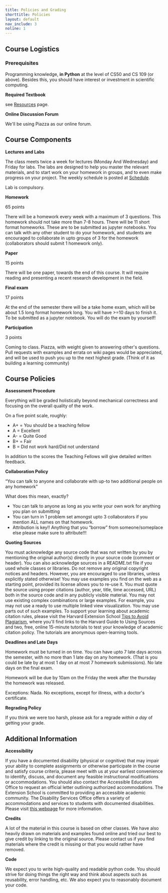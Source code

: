 ```yaml
---
title: Policies and Grading
shorttitle: Policies
layout: default
nav_include: 3
noline: 1
---
```


## Course Logistics

### Prerequisites

Programming knowledge, **in Python** at the level of CS50 and CS 109 (or above). Besides this, you should have interest or investment in scientific computing.

**Required Textbook**

see [Resources](/resources.html) page.

**Online Discussion Forum**

We'll be using Piazza as our online forum.

## Course Components

**Lectures and Labs**

The class meets twice a week for lectures (Monday And Wednesday) and Friday for  labs. The labs are designed to help you master the relevant materials, and to start work on your homework in groups, and to even make progress on your project.  The weekly schedule is posted at [Schedule](/schedule.html).

Lab is compulsory.

**Homework**

65 points

There will be a homework every week with a maximum of 3 questions. This homework should not take more than 7-8 hours. There will be 11 short format homeworks. These are to be submitted as jupyter notebooks. You can talk with any other student to do your homework, and students are encouraged to collaborate in upto groups of 3 for the homework (collaborators should submit 1 homework only).

**Paper**

15 points

There will be one paper, towards the end of this course. It will require reading and presenting a recent research development in the field.

**Final exam**

17 points

At the end of the semester there will be a take home exam, which will be about 1.5 long format homework long. You will have >=10 days to finish it. To be submitted as a jupyter notebook. You will do the exam by yourself!

**Participation**

3 points

Coming to class. Piazza, with weight given to answering other's questions. Pull requests with examples and errata on wiki pages would be appreciated, and will be used to push you up to the next highest grade. (Think of it as building a learning community)

## Course Policies

**Assessment Procedure**

Everything will be graded holistically beyond mechanical correctness and focusing on the overall quality of the work.

On a five point scale, roughly:

- A+ = You should be a teaching fellow
- A = Excellent
- A- = Quite Good
- B+ = Fair
- B = Did not work hard/Did not understand

In addition to the scores the Teaching Fellows will give detailed written feedback.

**Collaboration Policy**

“You can talk to anyone and collaborate with up-to two additional people on any homework"

What does this mean, exactly?


- You can talk to anyone as long as you write your own work for anything you plan on submitting
- You can turn in 1 problem set amongst upto 3 collaborators if you mention ALL names on that homework.
- Attribution is key!! Anything that you “borrow” from someone/someplace else please make sure to attribute!!!

**Quoting Sources**

You must acknowledge any source code that was not written by you by mentioning the original author(s) directly in your source code (comment or header). You can also acknowledge sources in a README.txt file if you used whole classes or libraries. Do not remove any original copyright notices and headers. However, you are encouraged to use libraries, unless explicitly stated otherwise! You may use examples you find on the web as a starting point, provided its license allows you to re-use it. You must quote the source using  proper citations (author, year, title, time accessed, URL) both in the source code and in any publicly visible material. You may not use existing complex combinations or large examples. For example, you may not use a ready to use multiple linked view visualization. You may use parts out of such examples. To support your learning about academic citation rules, please visit the Harvard Extension School [Tips to Avoid Plagiarism](www.extension.harvard.edu/resources-policies/resources/tips-avoid-plagiarism), where you'll find links to the Harvard Guide to Using Sources and two, free, online 15-minute tutorials to test your knowledge of academic citation policy. The tutorials are anonymous open-learning tools.



**Deadlines and Late Days**

Homework must be turned in on time. You can have upto 7 late days across the semester, with no more than 1 late day on any homework. (That is you could be late by at most 1 day on at most 7 homework submissions). No late days on the final exam.

Homework will be due by 10am on the Friday the week after the thursday the homework was released.

Exceptions: Nada. No exceptions, except for illness, with a doctor's certificate.

**Regrading Policy**

If you think we were too harsh, please ask for a regrade *within a day* of getting your grade.


## Additional Information

**Accessibility**

If you have a documented disability (physical or cognitive) that may impair your ability to complete assignments or otherwise participate in the course and satisfy course criteria, please meet with us at your earliest convenience to identify, discuss, and document any feasible instructional modifications or accommodations. You should also contact the Accessible Education Office to request an official letter outlining authorized accommodations. The Extension School is committed to providing an accessible academic community. The Disability Services Office offers a variety of accommodations and services to students with documented disabilities. Please visit [this webpage](www.extension.harvard.edu/resources-policies/resources/disability-services-accessibility) for more information.

**Credits**

A lot of the material in this course is based on other classes. We have also heavily drawn on materials and examples found online and tried our best to give credit by linking to the original source. Please contact us if you find materials where the credit is missing or that you would rather have removed.


**Code**

We expect you to write high-quality and readable python code. You should strive for doing things the right way and think about aspects such as reusability, error handling, etc. We also expect you to reasonably document your code.
